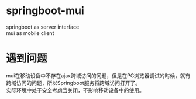 #  springboot-mui  
springboot as server interface  
mui as mobile client  
  
#  遇到问题  
mui在移动设备中不存在ajax跨域访问的问题，但是在PC浏览器调试的时候，就有跨域访问的问题，所以Springboot服务将跨域访问打开了。  
实际环境中处于安全考虑当关闭，不影响移动设备中的使用。  